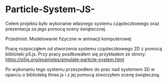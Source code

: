 # Particle-System-JS-
Celem projektu było wykonanie własnego systemu cząsteczkowego oraz prezentacja za jego pomocą sceny świątecznej.

Przedmiot: Modelowanie fizyczne w animacji komputerowej

Pracę rozpocząłem od stworzenia systemu cząsteczkowego 2D z pomocą biblioteki p5.js.
Przy pracy posiłkowałem się przykładem ze strony:
https://p5js.org/examples/simulate-particle-system.html

Po wykonaniu tego systemu przeszedłem do prac nad systemem 3D w oparciu o bibliotekę three.js i z jej pomocą stworzyłem scenę świąteczną.
